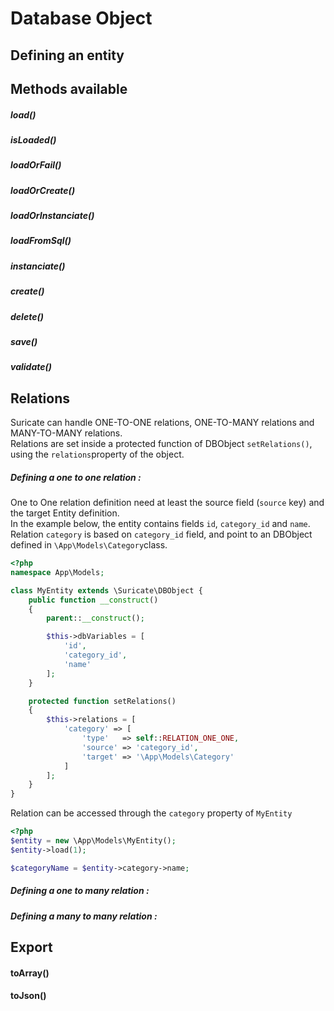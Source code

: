 # Database Object

## Defining an entity

## Methods available

##### load()

##### isLoaded()

##### loadOrFail()

##### loadOrCreate()

##### loadOrInstanciate()

##### loadFromSql()

##### instanciate()

##### create()

##### delete()

##### save()

##### validate()

## Relations

Suricate can handle ONE-TO-ONE relations, ONE-TO-MANY relations and MANY-TO-MANY relations.  
Relations are set inside a protected function of DBObject `setRelations()`, using the `relations`property of the object.

##### Defining a one to one relation :

One to One relation definition need at least the source field (`source` key) and the target Entity definition.  
In the example below, the entity contains fields `id`, `category_id` and `name`.  
Relation `category` is based on `category_id` field, and point to an DBObject defined in `\App\Models\Category`class.

```php
<?php
namespace App\Models;

class MyEntity extends \Suricate\DBObject {
    public function __construct()
    {
        parent::__construct();

        $this->dbVariables = [
            'id',
            'category_id',
            'name'
        ];
    }

    protected function setRelations()
    {
        $this->relations = [
            'category' => [
                'type'   => self::RELATION_ONE_ONE,
                'source' => 'category_id',
                'target' => '\App\Models\Category'
            ]
        ];
    }
}
```

Relation can be accessed through the `category` property of `MyEntity`

```php
<?php
$entity = new \App\Models\MyEntity();
$entity->load(1);

$categoryName = $entity->category->name;
```

##### Defining a one to many relation :

##### Defining a many to many relation :

## Export

#### toArray()

#### toJson()

```

```
